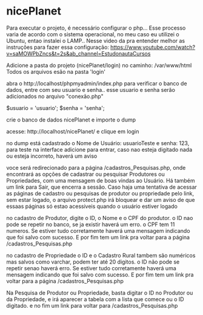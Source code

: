 # nicePlanet

Para executar o projeto, é necessário configurar o php... Esse processo varia de acordo com o sistema operacional, no meu caso eu utilizei o Ubuntu, entao instalei o LAMP.. Nesse video da pra entender melhor as instruções para fazer essa configuração: https://www.youtube.com/watch?v=saMOWPbZncs&t=2s&ab_channel=EstudonautaCursos 

Adicione a pasta do projeto (nicePlanet/login) no caminho: /var/www/html
Todos os arquivos esão na pasta 'login'

abra o http://localhost/phpmyadmin/index.php para verificar o banco de dados, entre com seu usuario e senha.. esse usuario e senha serão adicionados no arquivo "conexão.php"

$usuario = 'usuario';
$senha = 'senha';

crie o banco de dados nicePlanet e importe o dump

acesse: http://localhost/nicePlanet/ e clique em login

no dump está cadastrado o Nome de Usuário: usuarioTeste e senha: 123, para teste
na interface adicione para entrar, caso nao esteja digitado nada ou esteja incorreto, haverá um aviso

voce será redirecionado para a página /cadastros_Pesquisas.php, onde encontrará as opções de cadastrar ou pesquisar Produtores ou Propriedades, com uma mensagem de boas vindas ao Usuário. Há também um link para Sair, que encerra a sessão. Caso haja uma tentativa de acessar as páginas de cadastro ou pesquisas de produtor ou propriedade pelo link, sem estar logado, o arquivo protect.php irá bloquear e dar um aviso de que essaas páginas só estao acessiveis quando o usuário estiver logado

no cadastro de Produtor, digite o ID, o Nome e o CPF do produtor. o ID nao pode se repetir no banco, se ja existir haverá um erro. o CPF tem 11 numeros. Se estiver tudo corretamente haverá uma mensagem indicando que foi salvo com sucesso. E por fim tem um link pra voltar para a página /cadastros_Pesquisas.php

no cadastro de Propriedade o ID e o Cadastro Rural tambem são numéricos mas salvos como varchar, podem ter até 20 digitos. o ID não pode se repetir senao haverá erro.
Se estiver tudo corretamente haverá uma mensagem indicando que foi salvo com sucesso. E por fim tem um link pra voltar para a página /cadastros_Pesquisas.php

Na Pesquisa de Produtor ou Propriedade, basta digitar o ID no Produtor ou da Propriedade, e irá aparecer a tabela com a lista que comece ou o ID digitado. e no fim um link para voltar para /cadastros_Pesquisas.php
